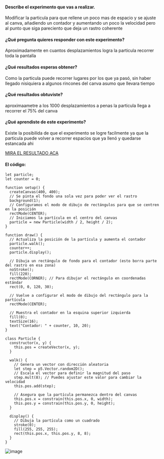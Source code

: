 #### Describe el experimento que vas a realizar.
Modificar la particula para que rellene un poco mas de espacio y se ajuste al canva, añadiendo un contador y aumentando un poco la velocidad pero al punto que siga pareciento que deja un rastro coherente

#### ¿Qué pregunta quieres responder con este experimento?
Aproximadamente  en cuantos desplazamientos logra la particula recorrer toda la pantalla

#### ¿Qué resultados esperas obtener?
Como la particula puede recorrer lugares por los que ya pasó, sin haber llegado nisiquiera a algunos rincones del canva asumo que llevara tiempo

#### ¿Qué resultados obtuviste?
aproximaametre a los 1000 desplazamientos a penas la particula llega a recorrer el 75% del canva 

#### ¿Qué aprendiste de este experimento?
Existe la posibilida de que el experimento se logre facilmente ya que la particula puede volver a recorrer espacios que ya llenó y quedarse estancada ahi

[MIRA EL RESULTADO ACA](https://editor.p5js.org/jugabriel77/full/clMAWJ9sZ)
#### El código:

```
let particle;
let counter = 0;

function setup() {
  createCanvas(400, 400);
  // Se pinta el fondo una sola vez para poder ver el rastro
  background(1);
  // Configuramos el modo de dibujo de rectángulos para que se centren en la posición
  rectMode(CENTER);
  // Iniciamos la partícula en el centro del canvas
  particle = new Particle(width / 2, height / 2);
}

function draw() {
  // Actualiza la posición de la partícula y aumenta el contador
  particle.walk();
  counter++;
  particle.display();
  
  // Dibuja un rectángulo de fondo para el contador (esto borra parte del rastro en esa zona)
  noStroke();
  fill(220);
  rectMode(CORNER); // Para dibujar el rectángulo en coordenadas estándar
  rect(0, 0, 120, 30);
  
  // Vuelve a configurar el modo de dibujo del rectángulo para la partícula
  rectMode(CENTER);
  
  // Muestra el contador en la esquina superior izquierda
  fill(0);
  textSize(16);
  text("Contador: " + counter, 10, 20);
}

class Particle {
  constructor(x, y) {
    this.pos = createVector(x, y);
  }
  
  walk() {
    // Genera un vector con dirección aleatoria
    let step = p5.Vector.random2D();
    // Escala el vector para definir la magnitud del paso
    step.mult(8); // Puedes ajustar este valor para cambiar la velocidad
    this.pos.add(step);
    
    // Asegura que la partícula permanezca dentro del canvas
    this.pos.x = constrain(this.pos.x, 0, width);
    this.pos.y = constrain(this.pos.y, 0, height);
  }
  
  display() {
    // Dibuja la partícula como un cuadrado
    stroke(0);
    fill(255, 255, 255);
    rect(this.pos.x, this.pos.y, 8, 8);
  }
}

```

![image](https://github.com/user-attachments/assets/3d5dbf8a-6959-40d3-880f-87816d1bfe57)


